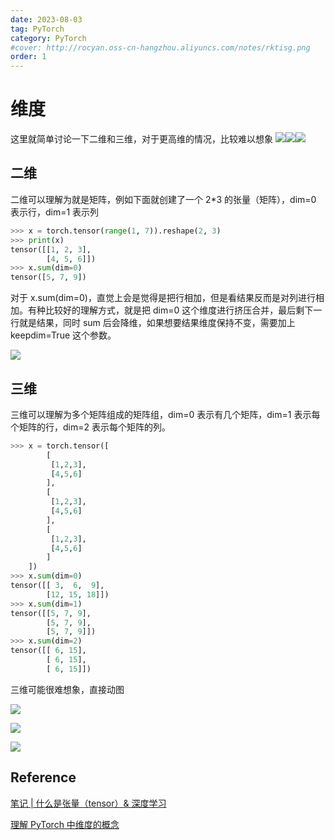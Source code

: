 ```yaml
---
date: 2023-08-03
tag: PyTorch
category: PyTorch
#cover: http://rocyan.oss-cn-hangzhou.aliyuncs.com/notes/rktisg.png
order: 1
---
```


# 维度

这里就简单讨论一下二维和三维，对于更高维的情况，比较难以想象
![](https://rocyan.oss-cn-hangzhou.aliyuncs.com/blog/202406261223901.jpg)![](https://rocyan.oss-cn-hangzhou.aliyuncs.com/blog/202406261223847.jpg)![](https://rocyan.oss-cn-hangzhou.aliyuncs.com/blog/202406261223437.jpg)

## 二维

二维可以理解为就是矩阵，例如下面就创建了一个 2*3 的张量（矩阵），dim=0 表示行，dim=1 表示列

```python
>>> x = torch.tensor(range(1, 7)).reshape(2, 3)
>>> print(x)
tensor([[1, 2, 3],
        [4, 5, 6]])
>>> x.sum(dim=0)
tensor([5, 7, 9])
```

对于 x.sum(dim=0)，直觉上会是觉得是把行相加，但是看结果反而是对列进行相加。有种比较好的理解方式，就是把 dim=0 这个维度进行挤压合并，最后剩下一行就是结果，同时 sum 后会降维，如果想要结果维度保持不变，需要加上 keepdim=True 这个参数。

![](https://rocyan.oss-cn-hangzhou.aliyuncs.com/blog/202406261223442.gif)

## 三维

三维可以理解为多个矩阵组成的矩阵组，dim=0 表示有几个矩阵，dim=1 表示每个矩阵的行，dim=2 表示每个矩阵的列。

``` python
>>> x = torch.tensor([
        [
         [1,2,3],
         [4,5,6]
        ],
        [
         [1,2,3],
         [4,5,6]
        ],
        [
         [1,2,3],
         [4,5,6]
        ]
    ])
>>> x.sum(dim=0)
tensor([[ 3,  6,  9],
        [12, 15, 18]])
>>> x.sum(dim=1)
tensor([[5, 7, 9],
        [5, 7, 9],
        [5, 7, 9]])
>>> x.sum(dim=2)
tensor([[ 6, 15],
        [ 6, 15],
        [ 6, 15]])
```

三维可能很难想象，直接动图

![](https://rocyan.oss-cn-hangzhou.aliyuncs.com/blog/202406261223317.gif)

![](https://rocyan.oss-cn-hangzhou.aliyuncs.com/blog/202406261223519.gif)

![](https://rocyan.oss-cn-hangzhou.aliyuncs.com/blog/202406261223447.gif)

## Reference

[笔记 | 什么是张量（tensor）& 深度学习](https://zhuanlan.zhihu.com/p/48982978)

[理解 PyTorch 中维度的概念](https://mathpretty.com/12065.html)
